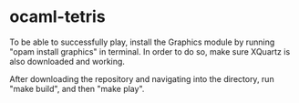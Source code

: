 # ocaml-tetris

To be able to successfully play, install the Graphics module by running "opam install graphics" in terminal. In order to do so, make sure XQuartz is also downloaded and working. 

After downloading the repository and navigating into the directory, run "make build", and then "make play".
